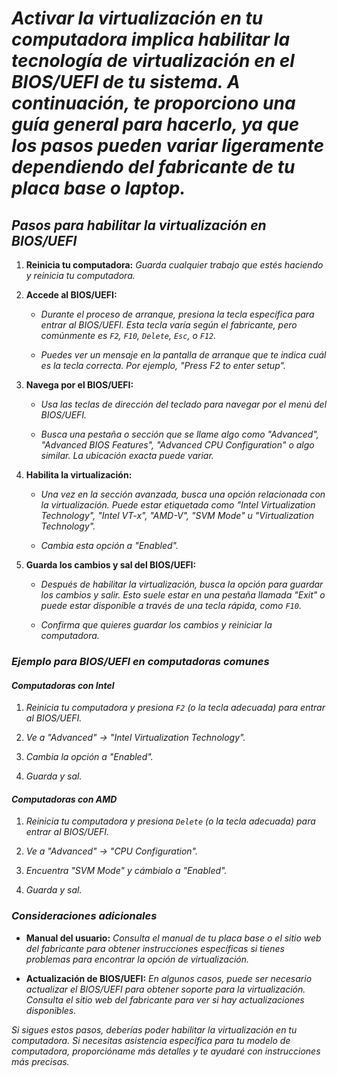 <!-- Autor: Daniel Benjamin Perez Morales -->
<!-- GitHub: https://github.com/D4nitrix13 -->
<!-- GitLab: https://gitlab.com/D4nitrix13 -->
<!-- Correo electrónico: danielperezdev@proton.me -->
# ***Activar la virtualización en tu computadora implica habilitar la tecnología de virtualización en el BIOS/UEFI de tu sistema. A continuación, te proporciono una guía general para hacerlo, ya que los pasos pueden variar ligeramente dependiendo del fabricante de tu placa base o laptop.***

## ***Pasos para habilitar la virtualización en BIOS/UEFI***

1. **Reinicia tu computadora:** *Guarda cualquier trabajo que estés haciendo y reinicia tu computadora.*

2. **Accede al BIOS/UEFI:**

   - *Durante el proceso de arranque, presiona la tecla específica para entrar al BIOS/UEFI. Esta tecla varía según el fabricante, pero comúnmente es `F2`, `F10`, `Delete`, `Esc`, o `F12`.*

   - *Puedes ver un mensaje en la pantalla de arranque que te indica cuál es la tecla correcta. Por ejemplo, "Press F2 to enter setup".*

3. **Navega por el BIOS/UEFI:**

   - *Usa las teclas de dirección del teclado para navegar por el menú del BIOS/UEFI.*

   - *Busca una pestaña o sección que se llame algo como "Advanced", "Advanced BIOS Features", "Advanced CPU Configuration" o algo similar. La ubicación exacta puede variar.*

4. **Habilita la virtualización:**

   - *Una vez en la sección avanzada, busca una opción relacionada con la virtualización. Puede estar etiquetada como "Intel Virtualization Technology", "Intel VT-x", "AMD-V", "SVM Mode" u "Virtualization Technology".*

   - *Cambia esta opción a "Enabled".*

5. **Guarda los cambios y sal del BIOS/UEFI:**

   - *Después de habilitar la virtualización, busca la opción para guardar los cambios y salir. Esto suele estar en una pestaña llamada "Exit" o puede estar disponible a través de una tecla rápida, como `F10`.*

   - *Confirma que quieres guardar los cambios y reiniciar la computadora.*

### ***Ejemplo para BIOS/UEFI en computadoras comunes***

#### ***Computadoras con Intel***

1. *Reinicia tu computadora y presiona `F2` (o la tecla adecuada) para entrar al BIOS/UEFI.*

2. *Ve a "Advanced" -> "Intel Virtualization Technology".*

3. *Cambia la opción a "Enabled".*

4. *Guarda y sal.*

#### ***Computadoras con AMD***

1. *Reinicia tu computadora y presiona `Delete` (o la tecla adecuada) para entrar al BIOS/UEFI.*

2. *Ve a "Advanced" -> "CPU Configuration".*

3. *Encuentra "SVM Mode" y cámbialo a "Enabled".*

4. *Guarda y sal.*

### ***Consideraciones adicionales***

- **Manual del usuario:** *Consulta el manual de tu placa base o el sitio web del fabricante para obtener instrucciones específicas si tienes problemas para encontrar la opción de virtualización.*

- **Actualización de BIOS/UEFI:** *En algunos casos, puede ser necesario actualizar el BIOS/UEFI para obtener soporte para la virtualización. Consulta el sitio web del fabricante para ver si hay actualizaciones disponibles.*

*Si sigues estos pasos, deberías poder habilitar la virtualización en tu computadora. Si necesitas asistencia específica para tu modelo de computadora, proporcióname más detalles y te ayudaré con instrucciones más precisas.*
